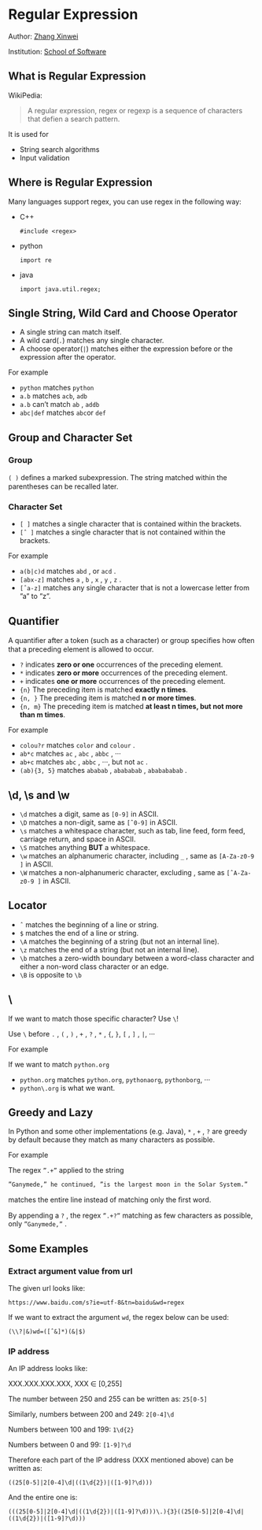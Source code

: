 # Regular Expression

Author: <u>Zhang Xinwei</u>  

Institution: <u>School of Software</u>

## What is Regular Expression

WikiPedia:

> A regular expression, regex or regexp is a sequence of characters that defien a search pattern.

It is used for

* String search algorithms
* Input validation

## Where is Regular Expression

Many languages support regex, you can use regex in the following way:

* C++

  `#include <regex>`

* python

  `import re`

* java

  `import java.util.regex;`

## Single String, Wild Card and Choose Operator

* A single string can match itself.
*  A wild card(`.`) matches any single character. 
* A choose operator(`|`) matches either the expression before or the expression after the operator.

For example

* `python` matches `python`
* `a.b` matches `acb`, `adb`
* `a.b` can’t match `ab` , `addb`
*   `abc|def` matches `abc`or `def`

## Group and Character Set

### Group

`( )` deﬁnes a marked subexpression. The string matched within the parentheses can be recalled later.

### Character Set

* `[ ]` matches a single character that is contained within the brackets. 
*  `[ˆ ]` matches a single character that is not contained within the brackets.

For example

* `a(b|c)d` matches `abd` , or `acd` .
*  `[abx-z]` matches `a` , `b` , `x` , `y` , `z` .
* `[ˆa-z]` matches any single character that is not a lowercase letter from ”a” to ”z”.

## Quantifier

A quantiﬁer after a token (such as a character) or group speciﬁes how often that a preceding element is allowed to occur.

*  `?` indicates **zero or one** occurrences of the preceding element. 
*  `*` indicates **zero or more** occurrences of the preceding element. 
*  `+` indicates **one or more** occurrences of the preceding element. 
*  `{n}` The preceding item is matched **exactly n times**. 
*  `{n, }` The preceding item is matched **n or more times**. 
*  `{n, m}` The preceding item is matched **at least n times, but not more than m times**.

For example

*  `colou?r` matches `color` and `colour` . 
* `ab*c` matches `ac` , `abc` , `abbc` , ··· 
* `ab+c` matches `abc` , `abbc` , ···, but not `ac` .
*  `(ab){3, 5}` matches `ababab` , `abababab` , `ababababab` .

## \d, \s and \w

* `\d` matches a digit, same as `[0-9]` in ASCII. 
* `\D` matches a non-digit, same as `[ˆ0-9]` in ASCII. 
* `\s` matches a whitespace character, such as tab, line feed, form feed, carriage return, and space in ASCII. 
* `\S` matches anything **BUT** a whitespace.
* `\w` matches an alphanumeric character, including `_` , same as `[A-Za-z0-9 ]` in ASCII. 
* `\W` matches a non-alphanumeric character, excluding , same as `[ˆA-Za-z0-9 ]` in ASCII.

## Locator

*  `ˆ` matches the beginning of a line or string.
* `$` matches the end of a line or string.
*  `\A` matches the beginning of a string (but not an internal line). 
*  `\z` matches the end of a string (but not an internal line). 
*  `\b` matches a zero-width boundary between a word-class character and either a non-word class character or an edge. 
*  `\B` is opposite to `\b`

## \

If we want to match those specific character? Use `\`!

Use `\` before `.` , `(` , `)` , `+` , `?` , `*` , `{`, `}`, `[` , `]` , `|`, ··· 

For example

If we want to match `python.org`

* `python.org` matches `python.org`, `pythonaorg`, `pythonborg`, ···
* `python\.org` is what we want.

## Greedy and Lazy

In Python and some other implementations (e.g. Java), `*` , `+` , `?` are greedy by default because they match as many characters as possible.

For example

The regex `”.+”` applied to the string

`”Ganymede,” he continued, ”is the largest moon in the Solar System.” `

matches the entire line instead of matching only the ﬁrst word.

By appending a `?` , the regex `”.+?”` matching as few characters as possible, only `”Ganymede,”` .

## Some Examples

### Extract argument value from url

The given url looks like:

`https://www.baidu.com/s?ie=utf-8&tn=baidu&wd=regex`

If we want to extract the argument `wd`, the regex below can be used:

`(\\?|&)wd=([ˆ&]*)(&|$)`

### IP address

An IP address looks like:

XXX.XXX.XXX.XXX, XXX $\in$ [0,255] 

The number between 250 and 255 can be written as: `25[0-5] `

Similarly, numbers between 200 and 249: `2[0-4]\d`

Numbers between 100 and 199: `1\d{2}`

Numbers between 0 and 99: `[1-9]?\d`

Therefore  each part of the IP address (XXX mentioned above) can be written as:

 `((25[0-5]|2[0-4]\d|((1\d{2})|([1-9]?\d)))`

And the entire one is:

 `(((25[0-5]|2[0-4]\d|((1\d{2})|([1-9]?\d)))\.){3}((25[0-5]|2[0-4]\d|((1\d{2})|([1-9]?\d)))`
